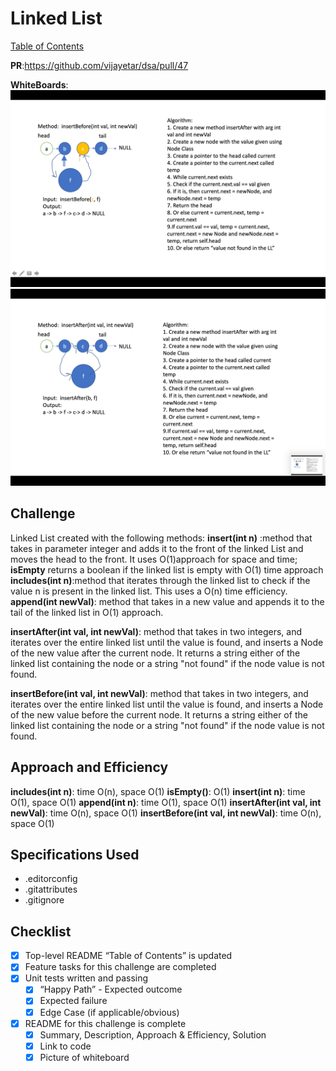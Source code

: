 # Linked List

[Table of Contents](./../../../../../../README.md)

__PR__:https://github.com/vijayetar/dsa/pull/47

__WhiteBoards__:
![InsertBefore](../assets/insertBefore.png)
![InsertAfter](../assets/insertAfter.png)

## Challenge
Linked List created with the following methods:
__insert(int n)__ :method that takes in parameter integer and adds it to the front of the linked List and moves the head to the front. It uses O(1)approach for space and time;
__isEmpty__ returns a boolean if the linked list is empty with O(1) time approach
__includes(int n)__:method that iterates through the linked list to check if the value n is present in the linked list.  This uses a O(n) time efficiency.
__append(int newVal)__: method that takes in a new value and appends it to the tail of the linked list in O(1) approach.

__insertAfter(int val, int newVal)__: method that takes in two integers, and iterates over the entire linked list until the value is found, and inserts a Node of the new value after the current node. It returns a string either of the linked list containing the node or a string "not found" if the node value is not found.

__insertBefore(int val, int newVal)__: method that takes in two integers, and iterates over the entire linked list until the value is found, and inserts a Node of the new value before the current node. It returns a string either of the linked list containing the node or a string "not found" if the node value is not found.

## Approach and Efficiency
__includes(int n)__: time O(n), space O(1)
__isEmpty()__: O(1)
__insert(int n)__: time O(1), space O(1)
__append(int n)__: time O(1), space O(1)
__insertAfter(int val, int newVal)__: time O(n), space O(1)
__insertBefore(int val, int newVal)__: time O(n), space O(1)

## Specifications Used
* .editorconfig
* .gitattributes
* .gitignore

## Checklist
 - [x] Top-level README “Table of Contents” is updated
 - [x] Feature tasks for this challenge are completed
 - [x] Unit tests written and passing
     - [x] “Happy Path” - Expected outcome
     - [x] Expected failure
     - [x] Edge Case (if applicable/obvious)
 - [x] README for this challenge is complete
     - [x] Summary, Description, Approach & Efficiency, Solution
     - [x] Link to code
     - [x] Picture of whiteboard
